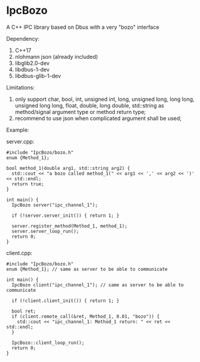 # IpcBozo

A C++ IPC library based on Dbus with a very "bozo" interface

Dependency:
1. C++17
2. nlohmann json (already included)
3. libglib2.0-dev
4. libdbus-1-dev 
5. libdbus-glib-1-dev

Limitations:
1. only support char, bool, int, unsigned int, long, unsigned long, long long, unsigned long long, float, double, long double, std::string as method/signal argument type or method return type;
2. recommend to use json when complicated argument shall be used;

Example:

  server.cpp:
  
    #include "IpcBozo/bozo.h"
    enum {Method_1};
    
    bool method_1(double arg1, std::string arg2) {
      std::cout << "a bozo called method_1(" << arg1 << ',' << arg2 << ')' << std::endl;
      return true;
    }
    
    int main() {
      IpcBozo server("ipc_channel_1");
      
      if (!server.server_init()) { return 1; }

      server.register_method(Method_1, method_1);
      server.server_loop_run();
      return 0;
    }

  client.cpp:
  
    #include "IpcBozo/bozo.h"
    enum {Method_1}; // same as server to be able to communicate
    
    int main() {
      IpcBozo client("ipc_channel_1"); // same as server to be able to communicate

      if (!client.client_init()) { return 1; }

      bool ret;
      if (client.remote_call(&ret, Method_1, 0.01, "bozo")) {
        std::cout << "ipc_channel_1: Method_1 return: " << ret << std::endl;
      }

      IpcBozo::client_loop_run();
      return 0;
    }
    
